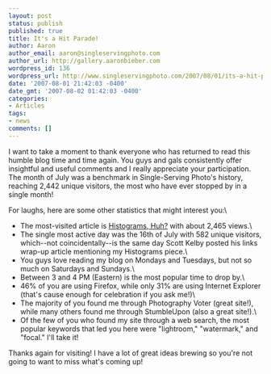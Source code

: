 ```yaml
---
layout: post
status: publish
published: true
title: It's a Hit Parade!
author: Aaron
author_email: aaron@singleservingphoto.com
author_url: http://gallery.aaronbieber.com
wordpress_id: 136
wordpress_url: http://www.singleservingphoto.com/2007/08/01/its-a-hit-parade/
date: '2007-08-01 21:42:03 -0400'
date_gmt: '2007-08-02 01:42:03 -0400'
categories:
- Articles
tags:
- news
comments: []
---
```

I want to take a moment to thank everyone who has returned to read this
humble blog time and time again. You guys and gals consistently offer
insightful and useful comments and I really appreciate your
participation. The month of July was a benchmark in Single-Serving
Photo's history, reaching 2,442 unique visitors, the most who have ever
stopped by in a single month!

For laughs, here are some other statistics that might interest you:\
 * The most-visited article is [Histograms,
Huh?](http://www.singleservingphoto.com/2007/06/03/histograms-huh/) with
about 2,465 views.\
 * The single most active day was the 16th of July with 582 unique
visitors, which--not coincidentally--is the same day Scott Kelby posted
his links wrap-up article mentioning my Histograms piece.\
 * You guys love reading my blog on Mondays and Tuesdays, but not so
much on Saturdays and Sundays.\
 * Between 3 and 4 PM (Eastern) is the most popular time to drop by.\
 * 46% of you are using Firefox, while only 31% are using Internet
Explorer (that's cause enough for celebration if you ask me!)\
 * The majority of you found me through Photography Voter (great
site!), while many others found me through StumbleUpon (also a great
site!).\
 * Of the few of you who found my site through a web search, the most
popular keywords that led you here were "lightroom," "watermark," and
"focal." I'll take it!

Thanks again for visiting! I have a lot of great ideas brewing so you're
not going to want to miss what's coming up!

